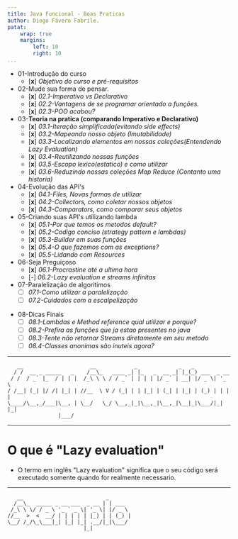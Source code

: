 ```yaml
---
title: Java Funcional - Boas Praticas
author: Diogo Fávero Fabrile.
patat:
    wrap: true
    margins:
        left: 10
        right: 10
...
```


* 01-Introdução do curso
    + [**x**] _Objetivo do curso e pré-requisitos_
* 02-Mude sua forma de pensar.
    + [**x**] _02.1-Imperativo vs Declarativo_
    + [**x**] _02.2-Vantagens de se programar orientado a funções._
    + [**x**] _02.3-POO acabou?_
* 03-**Teoria na pratica (comparando Imperativo e Declarativo)**
    + [**x**] _03.1-Iteração simplificada(evitando side effects)_
    + [**x**] _03.2-Mapeando nosso objeto (Imutabilidade)_
    + [**x**] _03.3-Localizando elementos em nossas coleções(Entendendo Lazy Evaluation)_
    + [**x**] _03.4-Reutilizando nossas funções_
    + [**x**] _03.5-Escopo lexico(estatico) e como utilizar_
    + [**x**] _03.6-Reduzindo nossas coleções Map Reduce (Contanto uma historia)_
* 04-Evolução das API's
    + [**x**] _04.1-Files, Novas formas de utilizar_
    + [**x**] _04.2-Collectors, como coletar nossos objetos_
    + [**x**] _04.3-Comparators, como comparar seus objetos_
* 05-Criando suas API's utilizando lambda
    + [**x**] _05.1-Por que temos os metodos default?_
    + [**x**] _05.2-Codigo conciso (strategy pattern e lambdas)_
    + [**x**] _05.3-Builder em suas funções_
    + [**x**] _05.4-O que fazemos com as exceptions?_
    + [**x**] _05.5-Lidando com Resources_
* 06-Seja Preguiçoso
    + [**x**] _06.1-Procrastine até a ultima hora_
    + [_-_]   _06.2-Lazy evaluation e streams infinitas_    
* 07-Paralelização de algoritimos
    + [ ] _07.1-Como utilizar a paralelização_
    + [ ] _07.2-Cuidados com a escalpelização_
+ 08-Dicas Finais
    + [ ] _08.1-Lambdas e Method reference qual utilizar e porque?_
    + [ ] _08.2-Prefira as funções que ja estao presentes no java_
    + [ ] _08.3-Tente não retornar Streams diretamente em seu metodo_
    + [ ] _08.4-Classes anonimas são inuteis agora?_

---
~~~~~
   __                     __            _             _   _             
  / /  __ _ _____   _    /__\_   ____ _| |_   _  __ _| |_(_) ___  _ __  
 / /  / _` |_  / | | |  /_\ \ \ / / _` | | | | |/ _` | __| |/ _ \| '_ \ 
/ /__| (_| |/ /| |_| | //__  \ V / (_| | | |_| | (_| | |_| | (_) | | | |
\____/\__,_/___|\__, | \__/   \_/ \__,_|_|\__,_|\__,_|\__|_|\___/|_| |_|
                |___/                                                   
~~~~~

---

# O que é "Lazy evaluation"

* O termo em inglês "Lazy evaluation" significa que o seu código será executado somente quando for realmente necessario.

---

~~~~~
   __                          _       
  /__\_  _____ _ __ ___  _ __ | | ___  
 /_\ \ \/ / _ \ '_ ` _ \| '_ \| |/ _ \ 
//__  >  <  __/ | | | | | |_) | | (_) |
\__/ /_/\_\___|_| |_| |_| .__/|_|\___/ 
                        |_|            
~~~~~